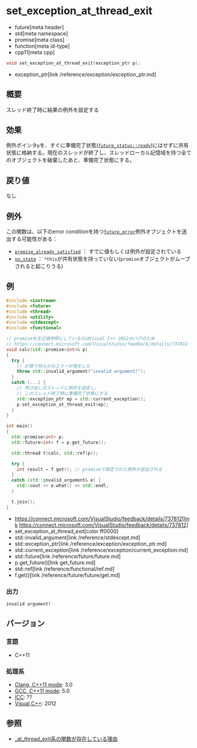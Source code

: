 # set_exception_at_thread_exit
* future[meta header]
* std[meta namespace]
* promise[meta class]
* function[meta id-type]
* cpp11[meta cpp]

```cpp
void set_exception_at_thread_exit(exception_ptr p);
```
* exception_ptr[link /reference/exception/exception_ptr.md]

## 概要
スレッド終了時に結果の例外を設定する


## 効果
例外ポインタ`p`を、すぐに準備完了状態([`future_status::ready`](../future_status.md))にはせずに共有状態に格納する。現在のスレッドが終了し、スレッドローカル記憶域を持つ全てのオブジェクトを破棄したあと、準備完了状態にする。


## 戻り値
なし


## 例外
この関数は、以下のerror conditionを持つ[`future_error`](../future_error.md)例外オブジェクトを送出する可能性がある：

- [`promise_already_satisfied`](../future_errc.md) ： すでに値もしくは例外が設定されている
- [`no_state`](../future_errc.md) ： `*this`が共有状態を持っていない(`promise`オブジェクトがムーブされると起こりうる)


## 例
```cpp example
#include <iostream>
#include <future>
#include <thread>
#include <utility>
#include <stdexcept>
#include <functional>

// promiseを左辺値参照にしているのはVisual C++ 2012のバグのため
// https://connect.microsoft.com/VisualStudio/feedback/details/737812
void calc(std::promise<int>& p)
{
  try {
    // 計算で何らかのエラーが発生した
    throw std::invalid_argument("invalid argument!");
  }
  catch (...) {
    // 呼び出し元スレッドに例外を設定し、
    // このスレッド終了時に準備完了状態にする
    std::exception_ptr ep = std::current_exception();
    p.set_exception_at_thread_exit(ep);
  }
}

int main()
{
  std::promise<int> p;
  std::future<int> f = p.get_future();

  std::thread t(calc, std::ref(p));

  try {
    int result = f.get(); // promiseで設定された例外が送出される
  }
  catch (std::invalid_argument& e) {
    std::cout << e.what() << std::endl;
  }

  t.join();
}
```
* https://connect.microsoft.com/VisualStudio/feedback/details/737812[link https://connect.microsoft.com/VisualStudio/feedback/details/737812]
* set_exception_at_thread_exit[color ff0000]
* std::invalid_argument[link /reference/stdexcept.md]
* std::exception_ptr[link /reference/exception/exception_ptr.md]
* std::current_exception[link /reference/exception/current_exception.md]
* std::future[link /reference/future/future.md]
* p.get_future()[link get_future.md]
* std::ref[link /reference/functional/ref.md]
* f.get()[link /reference/future/future/get.md]

### 出力
```
invalid argument!
```

## バージョン
### 言語
- C++11

### 処理系
- [Clang, C++11 mode](/implementation.md#clang): 3.0
- [GCC, C++11 mode](/implementation.md#gcc): 5.0
- [ICC](/implementation.md#icc): ??
- [Visual C++](/implementation.md#visual_cpp): 2012


## 参照
- [_at_thread_exit系の関数が存在している理由](/article/lib/at_thread_exit.md)


